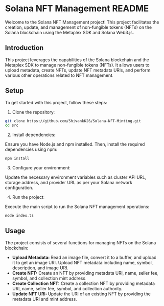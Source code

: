 # Solana NFT Management README

Welcome to the Solana NFT Management project! This project facilitates the creation, update, and management of non-fungible tokens (NFTs) on the Solana blockchain using the Metaplex SDK and Solana Web3.js.

## Introduction

This project leverages the capabilities of the Solana blockchain and the Metaplex SDK to manage non-fungible tokens (NFTs). It allows users to upload metadata, create NFTs, update NFT metadata URIs, and perform various other operations related to NFT management.

## Setup

To get started with this project, follow these steps:

1. Clone the repository:

```bash
git clone https://github.com/ShivankK26/Solana-NFT-Minting.git
cd src
```

2. Install dependencies:

Ensure you have Node.js and npm installed. Then, install the required dependencies using npm:

```bash
npm install
```

3. Configure your environment:

Update the necessary environment variables such as cluster API URL, storage address, and provider URL as per your Solana network configuration.

4. Run the project:

Execute the main script to run the Solana NFT management operations:

```bash
node index.ts
```

## Usage

The project consists of several functions for managing NFTs on the Solana blockchain:

- **Upload Metadata:** Read an image file, convert it to a buffer, and upload it to get an image URI. Upload NFT metadata including name, symbol, description, and image URI.
- **Create NFT:** Create an NFT by providing metadata URI, name, seller fee, symbol, and collection mint address.
- **Create Collection NFT:** Create a collection NFT by providing metadata URI, name, seller fee, symbol, and collection authority.
- **Update NFT URI:** Update the URI of an existing NFT by providing the metadata URI and mint address.
